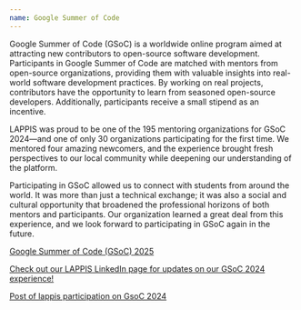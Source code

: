 ```yaml
---
name: Google Summer of Code
---
```

Google Summer of Code  (GSoC) is a worldwide online program aimed at attracting new contributors to open-source software development. Participants in Google Summer of Code are matched with mentors from open-source organizations, providing them with valuable insights into real-world software development practices. By working on real projects, contributors have the opportunity to learn from seasoned open-source developers. Additionally, participants receive a small stipend as an incentive.


LAPPIS was proud to be one of the 195 mentoring organizations for GSoC 2024—and one of only 30 organizations participating for the first time. We mentored four amazing newcomers, and the experience brought fresh perspectives to our local community while deepening our understanding of the platform.

Participating in GSoC allowed us to connect with students from around the world. It was more than just a technical exchange; it was also a social and cultural opportunity that broadened the professional horizons of both mentors and participants. Our organization learned a great deal from this experience, and we look forward to participating in GSoC again in the future.

 <a href="https://summerofcode.withgoogle.com/">Google Summer of Code  (GSoC) 2025</a>

 <a href="https://www.linkedin.com/company/lappis-rocks">Check out our LAPPIS LinkedIn page for updates on our GSoC 2024 experience!</a>

 <a href="https://www.linkedin.com/posts/lappis-rocks_nesta-edi%C3%A7%C3%A3o-do-gsoc-o-lappis-est%C3%A1-orientando-activity-7170790677495173121-UA7m/?originalSubdomain=pt">Post of lappis participation on GsoC 2024</a>

